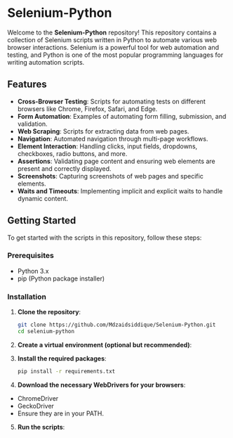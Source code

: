 # Selenium-Python
Welcome to the **Selenium-Python** repository! This repository contains a collection of Selenium scripts written in Python to automate various web browser interactions. Selenium is a powerful tool for web automation and testing, and Python is one of the most popular programming languages for writing automation scripts.

## Features

- **Cross-Browser Testing**: Scripts for automating tests on different browsers like Chrome, Firefox, Safari, and Edge.
- **Form Automation**: Examples of automating form filling, submission, and validation.
- **Web Scraping**: Scripts for extracting data from web pages.
- **Navigation**: Automated navigation through multi-page workflows.
- **Element Interaction**: Handling clicks, input fields, dropdowns, checkboxes, radio buttons, and more.
- **Assertions**: Validating page content and ensuring web elements are present and correctly displayed.
- **Screenshots**: Capturing screenshots of web pages and specific elements.
- **Waits and Timeouts**: Implementing implicit and explicit waits to handle dynamic content.

## Getting Started

To get started with the scripts in this repository, follow these steps:

### Prerequisites

- Python 3.x
- pip (Python package installer)

### Installation

1. **Clone the repository**:
   ```sh
   git clone https://github.com/Mdzaidsiddique/Selenium-Python.git
   cd selenium-python
2. **Create a virtual environment (optional but recommended)**:
   
3. **Install the required packages**:
   ```sh
   pip install -r requirements.txt

4. **Download the necessary WebDrivers for your browsers**:

  - ChromeDriver
  - GeckoDriver
  - Ensure they are in your PATH.

5. **Run the scripts**:
